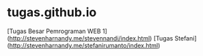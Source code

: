 # tugas.github.io
[Tugas Besar Pemrograman WEB 1] (http://stevenharnandy.me/stevennandi/index.html)
[Tugas Stefani] (http://stevenharnandy.me/stefanirumanto/index.html)
